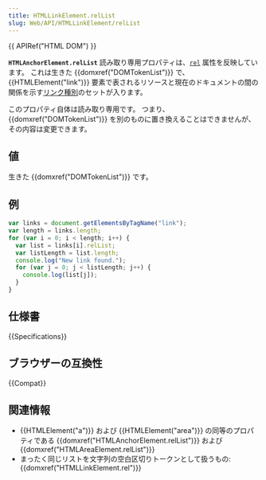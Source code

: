 ```yaml
---
title: HTMLLinkElement.relList
slug: Web/API/HTMLLinkElement/relList
---
```


{{ APIRef("HTML DOM") }}

**`HTMLAnchorElement.relList`** 読み取り専用プロパティは、[`rel`](/ja/docs/Web/HTML/Element/link#rel) 属性を反映しています。 これは生きた {{domxref("DOMTokenList")}} で、{{HTMLElement("link")}} 要素で表されるリソースと現在のドキュメントの間の関係を示す[リンク種別](/ja/docs/Web/HTML/Link_types)のセットが入ります。

このプロパティ自体は読み取り専用です。 つまり、 {{domxref("DOMTokenList")}} を別のものに置き換えることはできませんが、その内容は変更できます。

## 値

生きた {{domxref("DOMTokenList")}} です。

## 例

```js
var links = document.getElementsByTagName("link");
var length = links.length;
for (var i = 0; i < length; i++) {
  var list = links[i].relList;
  var listLength = list.length;
  console.log("New link found.");
  for (var j = 0; j < listLength; j++) {
    console.log(list[j]);
  }
}
```

## 仕様書

{{Specifications}}

## ブラウザーの互換性

{{Compat}}

## 関連情報

- {{HTMLElement("a")}} および {{HTMLElement("area")}} の同等のプロパティである {{domxref("HTMLAnchorElement.relList")}} および {{domxref("HTMLAreaElement.relList")}}
- まったく同じリストを文字列の空白区切りトークンとして扱うもの: {{domxref("HTMLLinkElement.rel")}}

